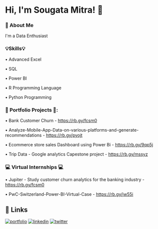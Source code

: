
# Hi, I'm Sougata Mitra! 👋

### 🚀 About Me
I'm a Data Enthusiast

### 💡Skills💡

• Advanced Excel

• SQL

• Power BI

• R Programming Language

• Python Programming


### 📂 Portfolio Projects 📂:

• Bank Customer Churn - https://rb.gy/fcsm0

• Analyze-Mobile-App-Data-on-various-platforms-and-generate-recommendations - https://rb.gy/pyojt

• Ecommerce store sales Dashboard using Power Bi - https://rb.gy/9qp5j

• Trip Data - Google analytics Capestone project - https://rb.gy/mssyz

### 💻 Virtual Internships 💻

• Jupiter - Study customer churn analytics for the banking industry - https://rb.gy/fcsm0

• PwC-Switzerland-Power-BI-Virtual-Case - https://rb.gy/jw55i



## 🔗 Links
[![portfolio](https://img.shields.io/badge/my_portfolio-000?style=for-the-badge&logo=ko-fi&logoColor=white)](https://github.com/mitrasougata/)
[![linkedin](https://img.shields.io/badge/linkedin-0A66C2?style=for-the-badge&logo=linkedin&logoColor=white)](https://www.linkedin.com/in/sougata-mitra/)
[![twitter](https://img.shields.io/badge/twitter-1DA1F2?style=for-the-badge&logo=twitter&logoColor=white)](https://twitter.com/mitra1on1/)

